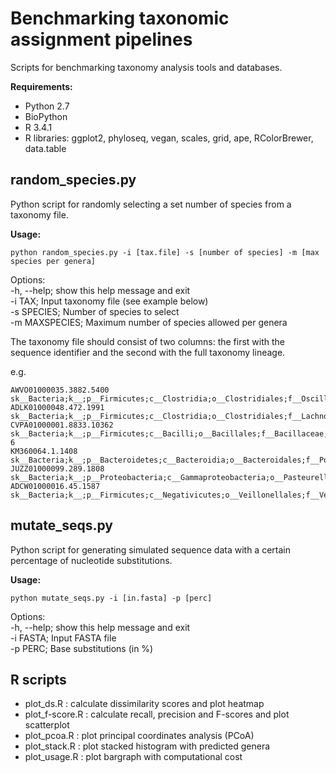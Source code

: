 Benchmarking taxonomic assignment pipelines
===========================================

Scripts for benchmarking taxonomy analysis tools and databases.

<b>Requirements:</b>
* Python 2.7
* BioPython
* R 3.4.1
* R libraries: ggplot2, phyloseq, vegan, scales, grid, ape, RColorBrewer, data.table 

## random_species.py

Python script for randomly selecting a set number of species from a taxonomy file.

<b>Usage:</b>
```
python random_species.py -i [tax.file] -s [number of species] -m [max species per genera]
```
Options:  
-h, --help; show this help message and exit  
-i  TAX; Input taxonomy file (see example below)  
-s  SPECIES; Number of species to select    
-m  MAXSPECIES; Maximum number of species allowed per genera

The taxonomy file should consist of two columns: the first with the sequence identifier and the second with the full taxonomy lineage.

e.g.
```
AWVO01000035.3882.5400	sk__Bacteria;k__;p__Firmicutes;c__Clostridia;o__Clostridiales;f__Oscillospiraceae;g__Oscillibacter;s__Oscillibacter_sp._KLE_1745
ADLK01000048.472.1991	sk__Bacteria;k__;p__Firmicutes;c__Clostridia;o__Clostridiales;f__Lachnospiraceae;g__Lachnoclostridium;s__[Clostridium]_citroniae
CVPA01000001.8833.10362	sk__Bacteria;k__;p__Firmicutes;c__Bacilli;o__Bacillales;f__Bacillaceae;g__Bacillus;s__Bacillus_sp._Co1-6
KM360064.1.1408	sk__Bacteria;k__;p__Bacteroidetes;c__Bacteroidia;o__Bacteroidales;f__Porphyromonadaceae;g__Porphyromonas;s__Porphyromonas_katsikii
JUZZ01000099.289.1808	sk__Bacteria;k__;p__Proteobacteria;c__Gammaproteobacteria;o__Pasteurellales;f__Pasteurellaceae;g__Haemophilus;s__Haemophilus_parainfluenzae
ADCW01000016.45.1587	sk__Bacteria;k__;p__Firmicutes;c__Negativicutes;o__Veillonellales;f__Veillonellaceae;g__Veillonella;s__Veillonella_sp._6_1_27
```
## mutate_seqs.py

Python script for generating simulated sequence data with a certain percentage of nucleotide substitutions. 

<b>Usage:</b>
```
python mutate_seqs.py -i [in.fasta] -p [perc]
```
Options:  
-h, --help; show this help message and exit  
-i FASTA; Input FASTA file  
-p PERC; Base substitutions (in %)

## R scripts

* plot_ds.R : calculate dissimilarity scores and plot heatmap
* plot_f-score.R : calculate recall, precision and F-scores and plot scatterplot
* plot_pcoa.R : plot principal coordinates analysis (PCoA)
* plot_stack.R : plot stacked histogram with predicted genera
* plot_usage.R : plot bargraph with computational cost
